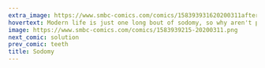 ```yaml
---
extra_image: https://www.smbc-comics.com/comics/158393931620200311after.png
hovertext: Modern life is just one long bout of sodomy, so why aren't people happier?
image: https://www.smbc-comics.com/comics/1583939215-20200311.png
next_comic: solution
prev_comic: teeth
title: Sodomy
---
```


